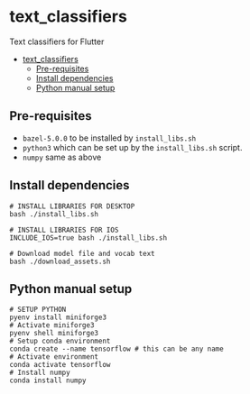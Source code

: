 # text_classifiers

Text classifiers for Flutter

- [text\_classifiers](#text_classifiers)
  - [Pre-requisites](#pre-requisites)
  - [Install dependencies](#install-dependencies)
  - [Python manual setup](#python-manual-setup)

## Pre-requisites

- `bazel-5.0.0` to be installed by `install_libs.sh`
- `python3` which can be set up by the `install_libs.sh` script.
- `numpy` same as above

## Install dependencies

```shell
# INSTALL LIBRARIES FOR DESKTOP
bash ./install_libs.sh

# INSTALL LIBRARIES FOR IOS
INCLUDE_IOS=true bash ./install_libs.sh

# Download model file and vocab text
bash ./download_assets.sh
```

## Python manual setup

```shell
# SETUP PYTHON
pyenv install miniforge3
# Activate miniforge3
pyenv shell miniforge3
# Setup conda environment
conda create --name tensorflow # this can be any name
# Activate environment
conda activate tensorflow
# Install numpy
conda install numpy
```
